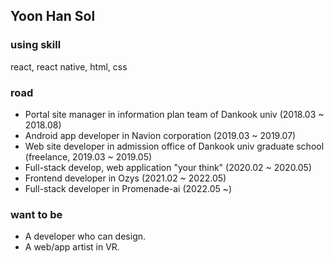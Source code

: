 ## Yoon Han Sol

### using skill

react, react native, html, css

### road

- Portal site manager in information plan team of Dankook univ (2018.03 ~ 2018.08)
- Android app developer in Navion corporation (2019.03 ~ 2019.07)
- Web site developer in admission office of Dankook univ graduate school (freelance, 2019.03 ~ 2019.05)
- Full-stack develop, web application "your think" (2020.02 ~ 2020.05)
- Frontend developer in Ozys (2021.02 ~ 2022.05)
- Full-stack developer in Promenade-ai (2022.05 ~)
### want to be

- A developer who can design.
- A web/app artist in VR.
